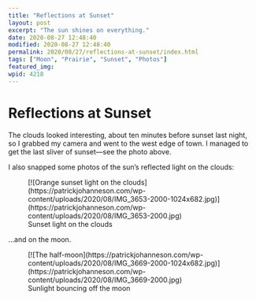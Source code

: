 ```yaml
---
title: "Reflections at Sunset"
layout: post
excerpt: "The sun shines on everything."
date: 2020-08-27 12:48:40
modified: 2020-08-27 12:48:40
permalink: 2020/08/27/reflections-at-sunset/index.html
tags: ["Moon", "Prairie", "Sunset", "Photos"]
featured_img: 
wpid: 4218
---
```


# Reflections at Sunset

The clouds looked interesting, about ten minutes before sunset last night, so I grabbed my camera and went to the west edge of town. I managed to get the last sliver of sunset—see the photo above.

I also snapped some photos of the sun’s reflected light on the clouds:

<figure class="wp-block-image size-large">[![Orange sunset light on the clouds](https://patrickjohanneson.com/wp-content/uploads/2020/08/IMG_3653-2000-1024x682.jpg)](https://patrickjohanneson.com/wp-content/uploads/2020/08/IMG_3653-2000.jpg)<figcaption>Sunset light on the clouds</figcaption></figure>…and on the moon.

<figure class="wp-block-image size-large">[![The half-moon](https://patrickjohanneson.com/wp-content/uploads/2020/08/IMG_3669-2000-1024x682.jpg)](https://patrickjohanneson.com/wp-content/uploads/2020/08/IMG_3669-2000.jpg)<figcaption>Sunlight bouncing off the moon</figcaption></figure>